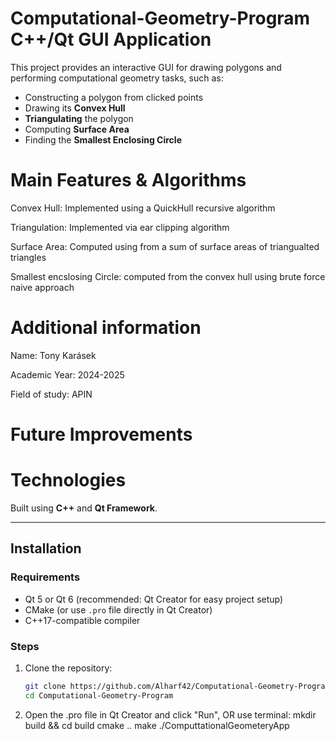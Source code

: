 # Computational-Geometry-Program C++/Qt GUI Application

This project provides an interactive GUI for drawing polygons and performing computational geometry tasks, such as:
- Constructing a polygon from clicked points
- Drawing its **Convex Hull**
- **Triangulating** the polygon
- Computing **Surface Area**
- Finding the **Smallest Enclosing Circle**

# Main Features & Algorithms
Convex Hull: Implemented using a QuickHull recursive algorithm

Triangulation: Implemented via ear clipping algorithm

Surface Area: Computed using from a sum of surface areas of triangualted triangles

Smallest encslosing Circle: computed from the convex hull using brute force naive approach

# Additional information

Name: Tony Karásek

Academic Year: 2024-2025

Field of study: APIN


# Future Improvements

# Technologies
Built using **C++** and **Qt Framework**.

---

## Installation

### Requirements
- Qt 5 or Qt 6 (recommended: Qt Creator for easy project setup)
- CMake (or use `.pro` file directly in Qt Creator)
- C++17-compatible compiler

### Steps

1. Clone the repository:
   ```bash
   git clone https://github.com/Alharf42/Computational-Geometry-Program.git
   cd Computational-Geometry-Program
2. Open the .pro file in Qt Creator and click "Run", OR use terminal:
   mkdir build && cd build
   cmake ..
   make
   ./ComputtationalGeometeryApp
